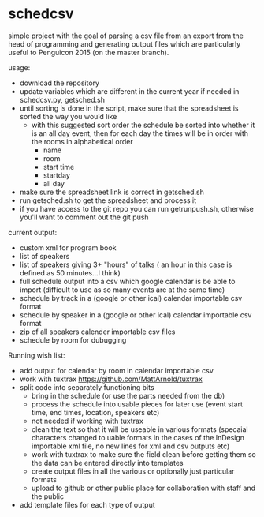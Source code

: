 schedcsv
========

simple project with the goal of parsing a csv file from an export
from the head of programming and generating output files which are particularly useful to Penguicon 2015 (on the master branch).

usage:
   * download the repository
   * update variables which are different in the current year if needed in schedcsv.py, getsched.sh
   * until sorting is done in the script, make sure that the spreadsheet is sorted the way you would like
     * with this suggested sort order the schedule be sorted into whether it is an all day event, then for each day the times will be in order with the rooms in alphabetical order 
       * name
       * room
       * start time
       * startday
       * all day
   * make sure the spreadsheet link is correct in getsched.sh
   * run getsched.sh to get the spreadsheet and process it
   * if you have access to the git repo you can run getrunpush.sh, otherwise you'll want to comment out the git push

current output:
   * custom xml for program book
   * list of speakers
   * list of speakers giving 3+ "hours" of talks ( an hour in this case is defined as 50 minutes...I think)
   * full schedule output into a csv which google calendar is be able to import (difficult to use as so many events are at the same time)
   * schedule by track  in a (google or other ical) calendar importable csv format
   * schedule by speaker in a (google or other ical) calendar importable csv format
   * zip of all speakers calender importable csv files
   * schedule by room for dubugging 



   
Running wish list:
   * add output for calendar by room in calendar importable csv
   * work with tuxtrax https://github.com/MattArnold/tuxtrax 
   * split code into separately functioning bits
     *  bring in the schedule (or use the parts needed from the db)
     *  process the schedule into usable pieces for later use (event start time, end times, location, speakers etc)
       *  not needed if working with tuxtrax
     *  clean the text so that it will be useable in various formats (specaial characters changed to uable formats in the cases of the InDesign importable xml file, no new lines for xml and csv outputs etc)
       *  work with tuxtrax to make sure the field clean before getting them so the data can be entered directly into templates
     *  create output files in all the various or optionally just particular formats
     *  upload to github or other public place for collaboration with staff and the public
   * add template files for each type of output

